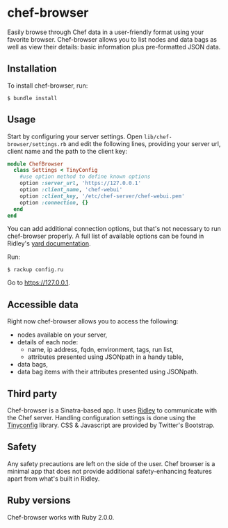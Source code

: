 chef-browser
============

Easily browse through Chef data in a user-friendly format using your favorite browser. Chef-browser allows you to list nodes and data bags as well as view their details: basic information plus pre-formatted JSON data.

## Installation

To install chef-browser, run:

```
$ bundle install
```

## Usage

Start by configuring your server settings. Open `lib/chef-browser/settings.rb` and edit the following lines, providing your server url, client name and the path to the client key:

```ruby
module ChefBrowser
  class Settings < TinyConfig
    #use option method to define known options
    option :server_url, 'https://127.0.0.1'
    option :client_name, 'chef-webui'
    option :client_key, '/etc/chef-server/chef-webui.pem'
    option :connection, {}
  end
end
```

You can add additional connection options, but that's not necessary to run chef-browser properly. A full list of available options can be found in Ridley's [yard documentation](http://rubydoc.info/gems/ridley/Ridley/Client:initialize).

Run:

```
$ rackup config.ru
```

Go to https://127.0.0.1.

## Accessible data

Right now chef-browser allows you to access the following:
- nodes available on your server,
- details of each node:
    - name, ip address, fqdn, environment, tags, run list,
    - attributes presented using JSONpath in a handy table,
- data bags,
- data bag items with their attributes presented using JSONpath.

## Third party

Chef-browser is a Sinatra-based app. It uses [Ridley](http://github.com/RiotGames/ridley) to communicate with the Chef server. Handling configuration settings is done using the [Tinyconfig](http://github.com/3ofcoins/tinyconfig/) library. CSS & Javascript are provided by Twitter's Bootstrap.

## Safety

Any safety precautions are left on the side of the user. Chef browser is a minimal app that does not provide additional safety-enhancing features apart from what's built in Ridley.

## Ruby versions

Chef-browser works with Ruby 2.0.0.
